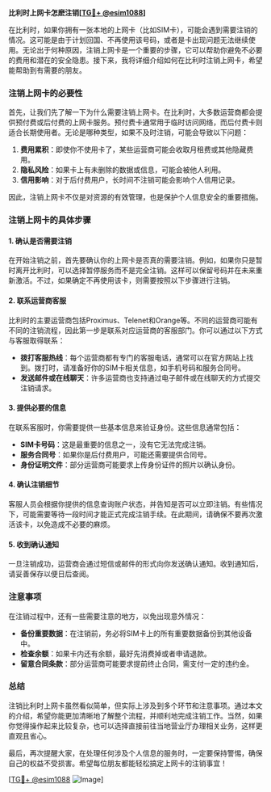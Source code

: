 **比利时上网卡怎麽注销[[TG💪+ @esim1088](https://t.me/s/esim1088)]**

在比利时，如果你拥有一张本地的上网卡（比如SIM卡），可能会遇到需要注销的情况。这可能是由于计划回国、不再使用该号码，或者是卡出现问题无法继续使用。无论出于何种原因，注销上网卡是一个重要的步骤，它可以帮助你避免不必要的费用和潜在的安全隐患。接下来，我将详细介绍如何在比利时注销上网卡，希望能帮助到有需要的朋友。

### 注销上网卡的必要性

首先，让我们先了解一下为什么需要注销上网卡。在比利时，大多数运营商都会提供预付费或后付费的上网卡服务。预付费卡通常用于临时访问网络，而后付费卡则适合长期使用者。无论是哪种类型，如果不及时注销，可能会导致以下问题：

1. **费用累积**：即使你不使用卡了，某些运营商可能会收取月租费或其他隐藏费用。
2. **隐私风险**：如果卡上有未删除的数据或信息，可能会被他人利用。
3. **信用影响**：对于后付费用户，长时间不注销可能会影响个人信用记录。

因此，注销上网卡不仅是对资源的有效管理，也是保护个人信息安全的重要措施。

### 注销上网卡的具体步骤

#### 1. 确认是否需要注销

在开始注销之前，首先要确认你的上网卡是否真的需要注销。例如，如果你只是暂时离开比利时，可以选择暂停服务而不是完全注销。这样可以保留号码并在未来重新激活。不过，如果确定不再使用该卡，则需要按照以下步骤进行注销。

#### 2. 联系运营商客服

比利时的主要运营商包括Proximus、Telenet和Orange等。不同的运营商可能有不同的注销流程，因此第一步是联系对应运营商的客服部门。你可以通过以下方式与客服取得联系：

- **拨打客服热线**：每个运营商都有专门的客服电话，通常可以在官方网站上找到。拨打时，请准备好你的SIM卡相关信息，如手机号码和服务合同号。
- **发送邮件或在线聊天**：许多运营商也支持通过电子邮件或在线聊天的方式提交注销请求。

#### 3. 提供必要的信息

在联系客服时，你需要提供一些基本信息来验证身份。这些信息通常包括：

- **SIM卡号码**：这是最重要的信息之一，没有它无法完成注销。
- **服务合同号**：如果你是后付费用户，可能还需要提供合同号。
- **身份证明文件**：部分运营商可能要求上传身份证件的照片以确认身份。

#### 4. 确认注销细节

客服人员会根据你提供的信息查询账户状态，并告知是否可以立即注销。有些情况下，可能需要等待一段时间才能正式完成注销手续。在此期间，请确保不要再次激活该卡，以免造成不必要的麻烦。

#### 5. 收到确认通知

一旦注销成功，运营商会通过短信或邮件的形式向你发送确认通知。收到通知后，请妥善保存以便日后查阅。

### 注意事项

在注销过程中，还有一些需要注意的地方，以免出现意外情况：

- **备份重要数据**：在注销前，务必将SIM卡上的所有重要数据备份到其他设备中。
- **检查余额**：如果卡内还有余额，最好先消费掉或者申请退款。
- **留意合同条款**：部分运营商可能要求提前终止合同，需支付一定的违约金。

### 总结

注销比利时上网卡虽然看似简单，但实际上涉及到多个环节和注意事项。通过本文的介绍，希望你能更加清晰地了解整个流程，并顺利地完成注销工作。当然，如果你觉得操作起来比较复杂，也可以选择直接前往当地营业厅办理相关业务，这样更直观且省心。

最后，再次提醒大家，在处理任何涉及个人信息的服务时，一定要保持警惕，确保自己的权益不受损害。希望每位朋友都能轻松搞定上网卡的注销事宜！

[[TG💪+ @esim1088](https://t.me/s/esim1088) ![Image](https://i.postimg.cc/4NQfJmqS/Snipaste-2025-05-13-00-14-12.png)]